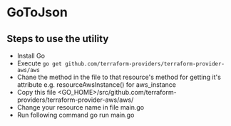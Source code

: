 GoToJson
========


Steps to use the utility
------------------------
* Install Go
* Execute `go get github.com/terraform-providers/terraform-provider-aws/aws`
* Chane the method in the file to that resource's method for getting it's attribute e.g. resourceAwsInstance() for aws_instance
* Copy this file <GO_HOME>/src/github.com/terraform-providers/terraform-provider-aws/aws/
* Change your resource name in file main.go
* Run following command go run main.go
